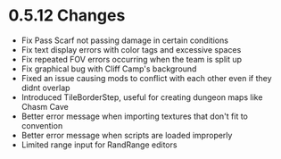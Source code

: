 # 0.5.12 Changes #

* Fix Pass Scarf not passing damage in certain conditions
* Fix text display errors with color tags and excessive spaces
* Fix repeated FOV errors occurring when the team is split up
* Fix graphical bug with Cliff Camp's background
* Fixed an issue causing mods to conflict with each other even if they didnt overlap
* Introduced TileBorderStep, useful for creating dungeon maps like Chasm Cave
* Better error message when importing textures that don't fit to convention
* Better error message when scripts are loaded improperly
* Limited range input for RandRange editors